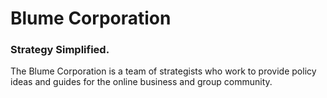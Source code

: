 # Blume Corporation
### Strategy Simplified.

The Blume Corporation is a team of strategists who work to provide policy ideas and guides for the online business and group community.
